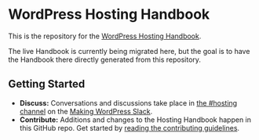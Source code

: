 # WordPress Hosting Handbook

This is the repository for the [WordPress Hosting Handbook](https://make.wordpress.org/hosting/handbook/).

The live Handbook is currently being migrated here, but the goal is to have the Handbook there directly generated from this repository.

## Getting Started

- **Discuss:** Conversations and discussions take place in [the #hosting channel](https://wordpress.slack.com/archives/hosting/) on the [Making WordPress Slack](https://make.wordpress.org/chat/).
- **Contribute:** Additions and changes to the Hosting Handbook happen in this GitHub repo. Get started by [reading the contributing guidelines](/CONTRIBUTING.md).
